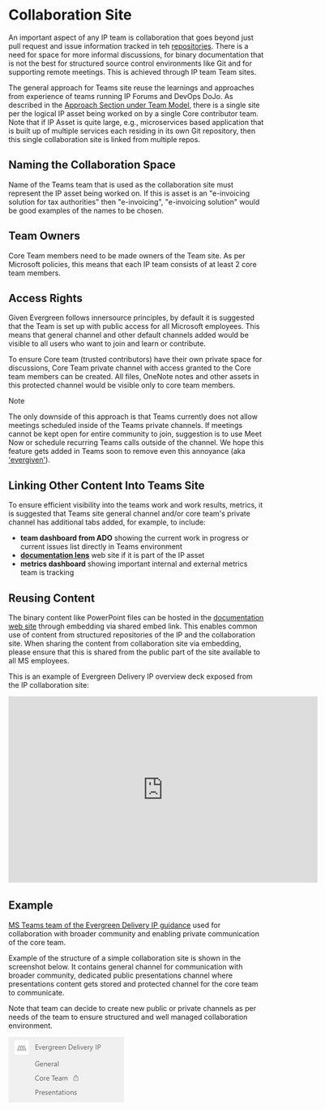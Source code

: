 # Collaboration Site

An important aspect of any IP team is collaboration that goes beyond just pull request and issue information tracked in teh [repositories](./repo.md). There is a need for space for more informal discussions, for binary documentation that is not the best for structured source control environments like Git and for supporting remote meetings. This is achieved through IP team Team sites.

The general approach for Teams site reuse the learnings and approaches from experience of teams running IP Forums and DevOps DoJo. As described in the [Approach Section under Team Model](../../approach/Team-model.md), there is a single site per the logical IP asset being worked on by a single Core contributor team. Note that if IP Asset is quite large, e.g., microservices based application that is built up of multiple services each residing in its own Git repository, then this single collaboration site is linked from multiple repos.

## Naming the Collaboration Space

Name of the Teams team that is used as the collaboration site must represent the IP asset being worked on. If this is asset is an "e-invoicing solution for tax authorities" then "e-invoicing", "e-invoicing solution" would be good examples of the names to be chosen.

## Team Owners

Core Team members need to be made owners of the Team site. As per Microsoft policies, this means that each IP team consists of at least 2 core team members.

## Access Rights

Given Evergreen follows innersource principles, by default it is suggested that the Team is set up with public access for all Microsoft employees. This means that general channel and other default channels added would be visible to all users who want to join and learn or contribute.

To ensure Core team (trusted contributors) have their own private space for discussions, Core Team private channel with access granted to the Core team members can be created. All files, OneNote notes and other assets in this protected channel would be visible only to core team members.

> [!Note]
> The only downside of this approach is that Teams currently does not allow meetings scheduled inside of the Teams private channels. If meetings cannot be kept open for entire community to join, suggestion is to use Meet Now or schedule recurring Teams calls outside of the channel. We hope this feature gets added in Teams soon to remove even this annoyance (aka ['evergiven'](https://en.wikipedia.org/wiki/Ever_Given#/media/File:Container_Ship_'Ever_Given'_stuck_in_the_Suez_Canal,_Egypt_-_March_24th,_2021_cropped.jpg)).

## Linking Other Content Into Teams Site

To ensure efficient visibility into the teams work and work results, metrics, it is suggested that Teams site general channel and/or core team's private channel has additional tabs added, for example, to include:

- **team dashboard from ADO** showing the current work in progress or current issues list directly in Teams environment
- **[documentation lens](../documentation-lens/index.md)** web site if it is part of the IP asset
- **metrics dashboard** showing important internal and external metrics team is tracking

## Reusing Content

The binary content like PowerPoint files can be hosted in the [documentation web site](../documentation-lens/index.md) through embedding via shared embed link. This enables common use of content from structured repositories of the IP and the collaboration site. When sharing the content from collaboration site via embedding, please ensure that this is shared from the public part of the site available to all MS employees.

This is an example of Evergreen Delivery IP overview deck exposed from the IP collaboration site:

<iframe src="https://microsofteur.sharepoint.com/teams/EvergreenDeliveryIP/_layouts/15/Doc.aspx?sourcedoc={0686c313-298c-4944-88d6-4654d3a1eb90}&amp;action=embedview&amp;wdAr=1.7777777777777777" width="610px" height="367px" frameborder="0">This is an embedded <a target="_blank" href="https://office.com">Microsoft Office</a> presentation, powered by <a target="_blank" href="https://office.com/webapps">Office</a>.</iframe>

## Example

[MS Teams team of the Evergreen Delivery IP guidance](https://teams.microsoft.com/l/team/19%3a3d51464fa01345f6a79290ac257ead8c%40thread.tacv2/conversations?groupId=ef3294c6-f026-47a2-842e-1881f6f09272&tenantId=72f988bf-86f1-41af-91ab-2d7cd011db47) used for collaboration with broader community and enabling private communication of the core team.

Example of the structure of a simple collaboration site is shown in the screenshot below. It contains general channel for communication with broader community, dedicated public presentations channel where presentations content gets stored and protected channel for the core team to communicate.

Note that team can decide to create new public or private channels as per needs of the team to ensure structured and well managed collaboration environment.

![Evergreen Delivery IP site team structure](media/evergreen-ip-teams-structure.png)
